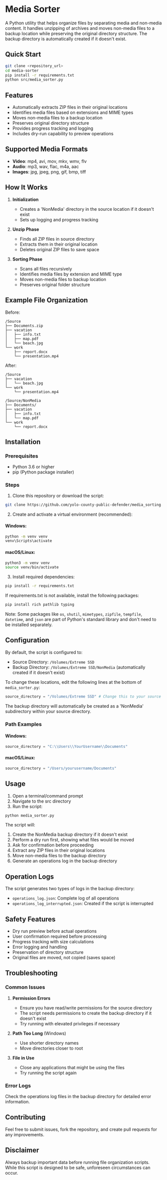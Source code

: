 # Media Sorter

A Python utility that helps organize files by separating media and non-media content. It handles unzipping of archives and moves non-media files to a backup location while preserving the original directory structure. The backup directory is automatically created if it doesn't exist.

## Quick Start

```bash
git clone <repository_url>
cd media-sorter
pip install -r requirements.txt
python src/media_sorter.py
```

## Features

- Automatically extracts ZIP files in their original locations
- Identifies media files based on extensions and MIME types
- Moves non-media files to a backup location
- Preserves original directory structure
- Provides progress tracking and logging
- Includes dry-run capability to preview operations

## Supported Media Formats

- **Video**: mp4, avi, mov, mkv, wmv, flv
- **Audio**: mp3, wav, flac, m4a, aac
- **Images**: jpg, jpeg, png, gif, bmp, tiff

## How It Works

1. **Initialization**

   - Creates a 'NonMedia' directory in the source location if it doesn't exist
   - Sets up logging and progress tracking

2. **Unzip Phase**

   - Finds all ZIP files in source directory
   - Extracts them in their original location
   - Deletes original ZIP files to save space

3. **Sorting Phase**
   - Scans all files recursively
   - Identifies media files by extension and MIME type
   - Moves non-media files to backup location
   - Preserves original folder structure

## Example File Organization

Before:

```
/Source
├── Documents.zip
├── vacation
│   ├── info.txt
│   ├── map.pdf
│   └── beach.jpg
└── work
    ├── report.docx
    └── presentation.mp4
```

After:

```
/Source
├── vacation
│   └── beach.jpg
└── work
    └── presentation.mp4

/Source/NonMedia
├── Documents/
├── vacation
│   ├── info.txt
│   └── map.pdf
└── work
    └── report.docx
```

## Installation

### Prerequisites

- Python 3.6 or higher
- pip (Python package installer)

### Steps

1. Clone this repository or download the script:

```bash
git clone https://github.com/yolo-county-public-defender/media_sorting.git
```

2. Create and activate a virtual environment (recommended):

#### Windows:

```bash
python -m venv venv
venv\Scripts\activate
```

#### macOS/Linux:

```bash
python3 -m venv venv
source venv/bin/activate
```

3. Install required dependencies:

```bash
pip install -r requirements.txt
```

If requirements.txt is not available, install the following packages:

```bash
pip install rich pathlib typing
```

Note: Some packages like `os`, `shutil`, `mimetypes`, `zipfile`, `tempfile`, `datetime`, and `json` are part of Python's standard library and don't need to be installed separately.

## Configuration

By default, the script is configured to:

- Source Directory: `/Volumes/Extreme SSD`
- Backup Directory: `/Volumes/Extreme SSD/NonMedia` (automatically created if it doesn't exist)

To change these locations, edit the following lines at the bottom of `media_sorter.py`:

```python
source_directory = "/Volumes/Extreme SSD" # Change this to your source directory
```

The backup directory will automatically be created as a 'NonMedia' subdirectory within your source directory.

### Path Examples

#### Windows:

```python
source_directory = "C:\\Users\\YourUsername\\Documents"
```

#### macOS/Linux:

```python
source_directory = "/Users/yourusername/Documents"
```

## Usage

1. Open a terminal/command prompt
2. Navigate to the src directory
3. Run the script:

```bash
python media_sorter.py
```

The script will:

1. Create the NonMedia backup directory if it doesn't exist
2. Perform a dry run first, showing what files would be moved
3. Ask for confirmation before proceeding
4. Extract any ZIP files in their original locations
5. Move non-media files to the backup directory
6. Generate an operations log in the backup directory

## Operation Logs

The script generates two types of logs in the backup directory:

- `operations_log.json`: Complete log of all operations
- `operations_log_interrupted.json`: Created if the script is interrupted

## Safety Features

- Dry run preview before actual operations
- User confirmation required before processing
- Progress tracking with size calculations
- Error logging and handling
- Preservation of directory structure
- Original files are moved, not copied (saves space)

## Troubleshooting

### Common Issues

1. **Permission Errors**

   - Ensure you have read/write permissions for the source directory
   - The script needs permissions to create the backup directory if it doesn't exist
   - Try running with elevated privileges if necessary

2. **Path Too Long** (Windows)

   - Use shorter directory names
   - Move directories closer to root

3. **File in Use**
   - Close any applications that might be using the files
   - Try running the script again

### Error Logs

Check the operations log files in the backup directory for detailed error information.

## Contributing

Feel free to submit issues, fork the repository, and create pull requests for any improvements.

## Disclaimer

Always backup important data before running file organization scripts. While this script is designed to be safe, unforeseen circumstances can occur.
